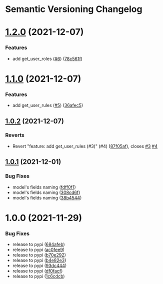 # Semantic Versioning Changelog

# [1.2.0](https://github.com/chin-wag/rbact/compare/v1.1.0...v1.2.0) (2021-12-07)


### Features

* add get_user_roles ([#6](https://github.com/chin-wag/rbact/issues/6)) ([78c561f](https://github.com/chin-wag/rbact/commit/78c561f0e6786646d0ac25d8177bb5fbd31c6772))

# [1.1.0](https://github.com/chin-wag/rbact/compare/v1.0.2...v1.1.0) (2021-12-07)


### Features

* add get_user_rules ([#5](https://github.com/chin-wag/rbact/issues/5)) ([36afec5](https://github.com/chin-wag/rbact/commit/36afec5d175524b5ac2dd2dddb8dc4516aaca8ce))

## [1.0.2](https://github.com/chin-wag/rbact/compare/v1.0.1...v1.0.2) (2021-12-07)


### Reverts

* Revert "feature: add get_user_rules (#3)" (#4) ([87f05af](https://github.com/chin-wag/rbact/commit/87f05af6c01f1e1dff709acd0848859c4ff11a7d)), closes [#3](https://github.com/chin-wag/rbact/issues/3) [#4](https://github.com/chin-wag/rbact/issues/4)

## [1.0.1](https://github.com/chin-wag/rbact/compare/v1.0.0...v1.0.1) (2021-12-01)


### Bug Fixes

* model's fields naming ([fdff0f1](https://github.com/chin-wag/rbact/commit/fdff0f1b89e7e4a8698e2b5252b63b5b2fa3885d))
* model's fields naming ([308cd6f](https://github.com/chin-wag/rbact/commit/308cd6ff4255ccc625b9b205068c62a1aa17807b))
* model's fields naming ([38b4544](https://github.com/chin-wag/rbact/commit/38b4544593aac588122ba1198d2d566af6c3c735))

# 1.0.0 (2021-11-29)


### Bug Fixes

* release to pypi ([684afeb](https://github.com/chin-wag/rbact/commit/684afeb2345368debb066238bfffbf79bfa81d5c))
* release to pypi ([ac0fee9](https://github.com/chin-wag/rbact/commit/ac0fee9affcb7383c0402f73e387bab5ebb1e061))
* release to pypi ([b70e292](https://github.com/chin-wag/rbact/commit/b70e2929027792c658b5a3b3cc045f10701bfaf2))
* release to pypi ([b4e82e3](https://github.com/chin-wag/rbact/commit/b4e82e3de1eb113cff9a48fa40f7401e1c4a8f57))
* release to pypi ([93dc444](https://github.com/chin-wag/rbact/commit/93dc444dcb67c0b1cadff04f453341755051d8dc))
* release to pypi ([df0facf](https://github.com/chin-wag/rbact/commit/df0facfd07db1886f7fe9eb8c24f012de5c08b80))
* release to pypi ([1c6cdcb](https://github.com/chin-wag/rbact/commit/1c6cdcb880ea78ad262cdbee4953bf4687a62e44))
